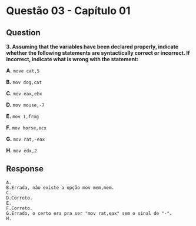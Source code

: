 # Questão 03 - Capítulo 01

## Question

**<p>3. Assuming that the variables have been declared properly, indicate whether the following statements are syntactically correct or incorrect. If incorrect, indicate what is wrong with the statement:</p>**
**<p>A.** ``move cat,5``</p>
**<p>B.** ``mov dog,cat``</p>
**<p>C.** ``mov eax,ebx``</p>
**<p>D.** ``mov mouse,-7``</p>
**<p>E.** ``mov 1,frog``</p>
**<p>F.** ``mov horse,ecx``</p>
**<p>G.** ``mov rat,-eax``</p>
**<p>H.** ``mov edx,2``</p>

## Response

```
A.
B.Errada, nâo existe a opção mov mem,mem.
C.
D.Correto.
E.
F.Correto.
G.Errado, o certo era pra ser "mov rat,eax" sem o sinal de "-".
H.
```
